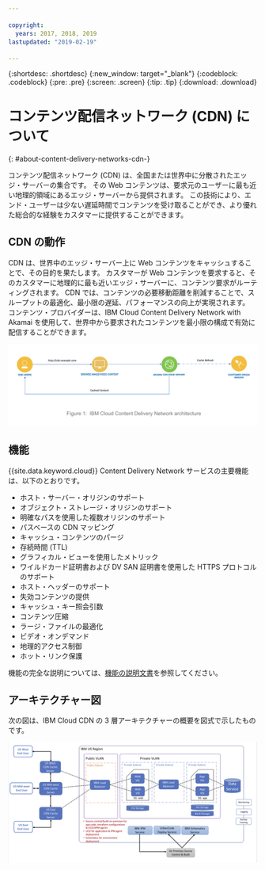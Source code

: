 ```yaml
---

copyright:
  years: 2017, 2018, 2019
lastupdated: "2019-02-19"

---
```


{:shortdesc: .shortdesc}
{:new_window: target="_blank"}
{:codeblock: .codeblock}
{:pre: .pre}
{:screen: .screen}
{:tip: .tip}
{:download: .download}

# コンテンツ配信ネットワーク (CDN) について
{: #about-content-delivery-networks-cdn-}

コンテンツ配信ネットワーク (CDN) は、全国または世界中に分散されたエッジ・サーバーの集合です。 その Web コンテンツは、要求元のユーザーに最も近い地理的領域にあるエッジ・サーバーから提供されます。 この技術により、エンド・ユーザーは少ない遅延時間でコンテンツを受け取ることができ、より優れた総合的な経験をカスタマーに提供することができます。

## CDN の動作

CDN は、世界中のエッジ・サーバー上に Web コンテンツをキャッシュすることで、その目的を果たします。 カスタマーが Web コンテンツを要求すると、そのカスタマーに地理的に最も近いエッジ・サーバーに、コンテンツ要求がルーティングされます。 CDN では、コンテンツの必要移動距離を削減することで、スループットの最適化、最小限の遅延、パフォーマンスの向上が実現されます。 コンテンツ・プロバイダーは、IBM Cloud Content Delivery Network with Akamai を使用して、世界中から要求されたコンテンツを最小限の構成で有効に配信することができます。

![CDN 概要図](images/high-level-cdn-diagram.png)

## 機能

{{site.data.keyword.cloud}} Content Delivery Network サービスの主要機能は、以下のとおりです。
  * ホスト・サーバー・オリジンのサポート
  * オブジェクト・ストレージ・オリジンのサポート
  * 明確なパスを使用した複数オリジンのサポート
  * パスベースの CDN マッピング
  * キャッシュ・コンテンツのパージ
  * 存続時間 (TTL)
  * グラフィカル・ビューを使用したメトリック
  * ワイルドカード証明書および DV SAN 証明書を使用した HTTPS プロトコルのサポート
  * ホスト・ヘッダーのサポート
  * 失効コンテンツの提供
  * キャッシュ・キー照会引数
  * コンテンツ圧縮
  * ラージ・ファイルの最適化
  * ビデオ・オンデマンド
  * 地理的アクセス制御
  * ホット・リンク保護

機能の完全な説明については、[機能の説明文書](/docs/infrastructure/CDN/feature-descriptions.html#feature-descriptions)を参照してください。

## アーキテクチャー図

次の図は、IBM Cloud CDN の 3 層アーキテクチャーの概要を図式で示したものです。

![アーキテクチャー図](images/3-tier-architecture.png)
